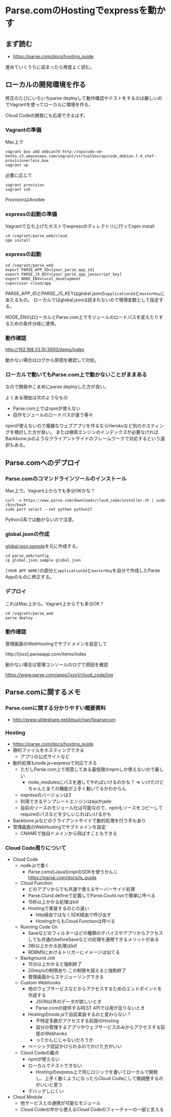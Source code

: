 # Parse.comのHostingでexpressを動かす

## まず読む

* https://parse.com/docs/hosting_guide

進めていくうちに詰まったら再度よく読む。

## ローカルの開発環境を作る

修正のたびにいちいちparse deployして動作確認やテストをするのは厳しいのでVagrantを使ってローカルに環境を作る。

Cloud Codeの開発にも応用できるはず。

### Vagrantの準備

Mac上で

    vagrant box add debian74 http://opscode-vm-bento.s3.amazonaws.com/vagrant/virtualbox/opscode_debian-7.4_chef-provisionerless.box
    vagrant up

必要に応じて

    vagrant provision
    vagrant ssh

ProvisionはAnsible

### expressの起動の準備

Vagrantで立ち上げたホストでexpressのディレクトリに行ってnpm install

    cd /vagrant/parse_web/cloud
    npm install

### expressの起動

    cd /vagrant/parse_web
    export PARSE_APP_ID=[your_parse_app_id]
    export PARSE_JS_KEY=[your_parse_app_javascript_key]
    export NODE_ENV=local_development
    supervisor cloud/app

PARSE_APP_IDとPARSE_JS_KEYはglobal.jsonの`applicationId`と`masterKey`にあたるもの。
ローカルではglobal.jsonは読まれないので環境変数として指定する。

NODE_ENVはローカルとParse.com上でモジュールのロードパスを変えたりするための条件分岐に使用。

### 動作確認

http://192.168.33.10:3000/items/index

動かない場合はログから原因を確認して対処。

### ローカルで動いてもParse.com上で動かないことがままある

なので開発中こまめにparse deployした方が良い。

よくある理由は次のようなもの

* Parse.com上ではnpmが使えない
* 自作モジュールのロードパスが違う等々

npmが使えないので複雑なウェブアプリを作るならHerokuなど別のホスティングを検討した方が良い。
または検索エンジンのインデックスが必要なければBackbone.jsのようなクライアントサイドのフレームワークで対応するという選択もある。

## Parse.comへのデプロイ

### Parse.comのコマンドラインツールのインストール

Mac上で。Vagrant上からでも多分OKかな？

    curl -s https://www.parse.com/downloads/cloud_code/installer.sh | sudo /bin/bash
    sudo port select --set python python27

Python3系では動かないので注意。

### global.jsonの作成

[global.json.sample](https://github.com/akahigeg/parse_com_express_sample/blob/edit-readme/parse_web/config/global.json.sample)を元に作成する。

    cd parse_web/config
    cp global.json.sample global.json

`[YOUR APP NAME]`の部分と`applicationId`と`masterKey`を自分で作成したParse Appのものに修正する。

### デプロイ

これはMac上から。Vagrant上からでも多分OK？

    cd /vagrant/parse_web
    parse deploy

### 動作確認

管理画面のWebHostingでサブドメインを設定して

http://[xxx].parseapp.com/items/index

動かない場合は管理コンソールのログで原因を確認

https://www.parse.com/apps/[xxx]/cloud_code/log

## Parse.comに関するメモ

### Parse.comに関する分かりやすい概要資料

* http://www.slideshare.net/ktsujichan/5parsecom

### Hosting

* https://parse.com/docs/hosting_guide
* 静的ファイルをホスティングできる
  * アプリの公式サイトなど
* 動的処理もnode.js+expressで対応できる
  * ただしParse.com上で用意してある最低限のnpmしか使えないので厳しい
    * node_modulesにパスを通してやればいけるのかな？ => いけたけどちゃんと全ての機能が上手く動いてるかわからん
  * expressのバージョンは3
  * 利用できるテンプレートエンジンはejsかjade
  * 自前のソースのモジュール化は可能なので、npmもソースをコピーしてrequireのパスなどを少しいじればいけるかも
* Backbone.jsなどのクライアントサイドで動的処理を行う手もあり
* 管理画面のWebHostingでサブドメインを設定
  * CNAMEで独自ドメインから飛ばすこともできる

### Cloud Code周りについて

* Cloud Code
  * node.jsで書く
    * Parse.comのJavaScriptのSDKを使うかんじ　https://parse.com/docs/js_guide
  * Cloud Function
    * どのアプリからでも共通で使えるサーバーサイド処理
    * Parse.Clund.defineで定義してParse.Could.runで簡単に呼べる
    * 15秒以上かかる処理はkill
    * Hostingで実装するのとの違い
      * http経由ではなくSDK経由で呼び出す
      * HostingからもCloud Functionは呼べる
  * Running Code On
    * Saveなどのフィルターはどの種類のデバイスやアプリからアクセスしても共通のbeforeSaveなどの処理を適用できるメリットがある
    * 3秒以上かかる処理はkill
    * RDBMSにおけるトリガーにイメージは似てる
  * Background Job
    * 15分以上かかると強制終了
    * 20req/sの制限あり この制限を超えると強制終了 
    * 管理画面からスケジューリングできる
  * Custom Webhooks
    * 他のウェブサービスなどからアクセスするためのエンドポイントを作成する
      * JSON以外のデータが欲しいとき
      * Parse.comの提供するREST APIでは用が足りないとき
    * Hostingのnode.jsで自前実装するのと変わらない？
       * 不特定多数がアクセスする前提のHosting
       * 自分の管理するアプリやウェブサービスのみからアクセスする前提のWebhooks
       * ってかんじじゃないだろうか
     * ベーシック認証かけられるのでかけた方がいい
  * Cloud Codeの難点
    * npmが使えない
    * ローカルでテストできない
      * Hostingのexpress上で同じロジックを書いてローカルで開発し、上手く動くようになったらCloud Codeにして微調整するのがいいと思う
    * デバッグしにくい
* Cloud Module
  * 他サービスとの連携が可能なモジュール
  * Cloud Codeの中から使えるCloud Codeのフィーチャーの一部と言える





